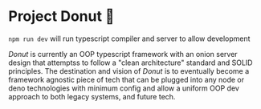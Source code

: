 Project Donut 🍩
================

```npm run dev``` will run typescript compiler and server to allow development

*Donut* is currently an OOP typescript framework with an onion server design that attemptss to follow a "clean architecture" standard and SOLID principles.
The destination and vision of *Donut* is to eventually become a framework agnostic piece of tech that can be plugged into any node or deno technologies with minimum config and allow a uniform OOP dev approach to both legacy systems, and future tech.
